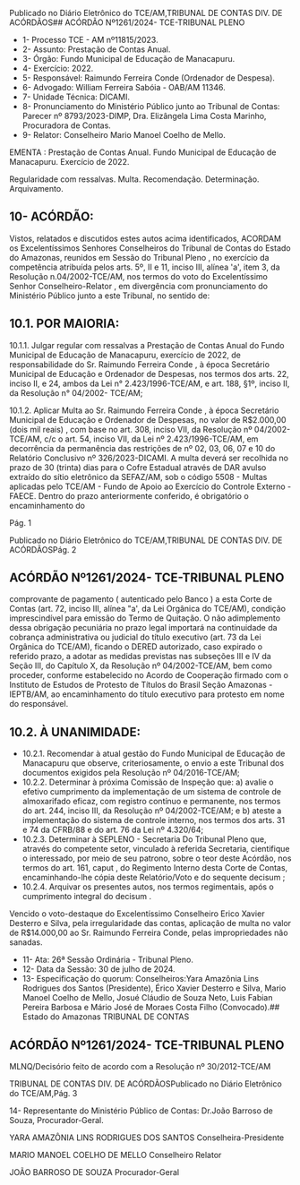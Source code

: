 Publicado  no  Diário  Eletrônico do TCE/AM,TRIBUNAL DE CONTAS DIV. DE ACÓRDÃOS## ACÓRDÃO Nº1261/2024- TCE-TRIBUNAL PLENO

- 1- Processo TCE - AM nº11815/2023.
- 2- Assunto: Prestação de Contas Anual.
- 3- Órgão: Fundo Municipal de Educação de Manacapuru.
- 4- Exercício: 2022.
- 5- Responsável: Raimundo Ferreira Conde (Ordenador de Despesa).
- 6- Advogado: William Ferreira Sabóia - OAB/AM 11346.
- 7- Unidade Técnica: DICAMI.
- 8- Pronunciamento do Ministério Público junto  ao  Tribunal  de  Contas: Parecer  nº 8793/2023-DIMP, Dra. Elizângela Lima Costa Marinho, Procuradora de Contas.
- 9- Relator: Conselheiro Mario Manoel Coelho de Mello.

EMENTA : Prestação de Contas Anual. Fundo Municipal  de  Educação  de  Manacapuru.  Exercício de 2022.

Regularidade com ressalvas. Multa. Recomendação. Determinação. Arquivamento.

## 10-  ACÓRDÃO:

Vistos, relatados e discutidos estes autos acima identificados, ACORDAM os Excelentíssimos Senhores Conselheiros do Tribunal de Contas do Estado do Amazonas, reunidos em Sessão do Tribunal Pleno , no exercício da competência atribuída pelos arts. 5º, II e 11, inciso III, alínea 'a', item 3, da Resolução n.04/2002-TCE/AM, nos termos do voto do Excelentíssimo Senhor Conselheiro-Relator , em divergência com pronunciamento do Ministério Público junto a este Tribunal, no sentido de:

## 10.1. POR MAIORIA:

10.1.1. Julgar regular com ressalvas a  Prestação de Contas Anual do Fundo Municipal de Educação de Manacapuru, exercício de 2022, de responsabilidade do Sr. Raimundo Ferreira Conde , à época Secretário Municipal de Educação e Ordenador de Despesas, nos termos dos arts. 22, inciso II, e 24, ambos da Lei n° 2.423/1996-TCE/AM, e art. 188, §1º, inciso II, da Resolução n° 04/2002- TCE/AM;

10.1.2. Aplicar  Multa ao Sr.  Raimundo  Ferreira  Conde ,  à  época Secretário  Municipal  de Educação e Ordenador de Despesas, no valor de R$2.000,00  (dois  mil  reais) ,  com  base  no  art.  308,  inciso  VII,  da Resolução  nº  04/2002-TCE/AM,  c/c  o  art.  54,  inciso  VII,  da  Lei  nº 2.423/1996-TCE/AM, em decorrência da permanência das restrições de nº 02, 03, 06, 07 e 10 do Relatório Conclusivo nº 326/2023-DICAMI. A multa  deverá  ser  recolhida  no prazo  de  30  (trinta)  dias para  o  Cofre Estadual através de DAR  avulso extraído do sítio eletrônico da SEFAZ/AM, sob o código 5508 - Multas aplicadas pelo TCE/AM - Fundo de  Apoio  ao  Exercício  do  Controle  Externo  -  FAECE.  Dentro  do  prazo anteriormente conferido, é obrigatório o encaminhamento do

Pág. 1

Publicado  no  Diário  Eletrônico do TCE/AM,TRIBUNAL DE CONTAS DIV. DE ACÓRDÃOSPág. 2

## ACÓRDÃO Nº1261/2024- TCE-TRIBUNAL PLENO

comprovante  de  pagamento  ( autenticado  pelo  Banco )  a  esta  Corte  de Contas  (art.  72,  inciso  III,  alínea  "a',  da  Lei  Orgânica  do  TCE/AM), condição  imprescindível  para  emissão  do  Termo  de  Quitação.  O  não adimplemento dessa obrigação  pecuniária  no  prazo  legal  importará  na continuidade  da  cobrança  administrativa  ou  judicial  do  título  executivo (art. 73 da Lei Orgânica do TCE/AM), ficando o DERED autorizado, caso expirado o referido prazo, a adotar as medidas previstas nas subseções III  e  IV  da Seção III, do Capítulo X, da Resolução nº 04/2002-TCE/AM, bem como proceder, conforme estabelecido no Acordo de Cooperação firmado  com  o  Instituto  de  Estudos  de  Protesto  de  Títulos  do  Brasil  Seção Amazonas - IEPTB/AM, ao encaminhamento do título executivo para protesto em nome do responsável.

## 10.2. À UNANIMIDADE:

- 10.2.1. Recomendar à atual gestão do Fundo Municipal de Educação de  Manacapuru  que  observe,  criteriosamente,  o  envio  a  este  Tribunal dos documentos exigidos pela Resolução nº 04/2016-TCE/AM;
- 10.2.2. Determinar à próxima Comissão de Inspeção que: a) avalie o efetivo  cumprimento  da  implementação  de  um  sistema  de  controle  de almoxarifado eficaz, com registro contínuo e permanente, nos termos do art.  244,  inciso  III,  da  Resolução  nº  04/2002-TCE/AM;  e b) ateste  a implementação do sistema de controle interno, nos termos dos arts. 31 e 74 da CFRB/88 e do art. 76 da Lei nº 4.320/64;
- 10.2.3. Determinar à SEPLENO - Secretaria Do Tribunal Pleno que, através do competente setor, vinculado à referida Secretaria, cientifique o interessado, por meio de seu patrono, sobre o teor deste Acórdão, nos termos do art. 161, caput , do Regimento Interno desta Corte de Contas, encaminhando-lhe cópia deste Relatório/Voto e do sequente decisum ;
- 10.2.4. Arquivar os presentes autos, nos termos regimentais, após o cumprimento integral do decisum .

Vencido  o  voto-destaque  do  Excelentíssimo  Conselheiro  Erico  Xavier  Desterro  e  Silva, pela  irregularidade  das  contas,    aplicação  de  multa  no  valor  de  R$14.000,00  ao  Sr. Raimundo Ferreira Conde, pelas impropriedades não sanadas.

- 11-  Ata: 26ª Sessão Ordinária - Tribunal Pleno.
- 12-  Data da Sessão: 30 de julho de 2024.
- 13-  Especificação do quorum: Conselheiros:Yara Amazônia Lins Rodrigues dos Santos (Presidente),  Érico  Xavier  Desterro  e  Silva,  Mario  Manoel  Coelho  de  Mello,  Josué Cláudio de Souza Neto, Luis Fabian Pereira Barbosa e Mário José de Moraes Costa Filho (Convocado).## Estado do Amazonas TRIBUNAL DE CONTAS

## ACÓRDÃO Nº1261/2024- TCE-TRIBUNAL PLENO

MLNQ/Decisório feito de acordo com a Resolução nº 30/2012-TCE/AM

TRIBUNAL DE CONTAS DIV. DE ACÓRDÃOSPublicado  no  Diário  Eletrônico do TCE/AM,Pág. 3

14-  Representante  do  Ministério  Público  de  Contas: Dr.João  Barroso  de  Souza, Procurador-Geral.

YARA AMAZÔNIA LINS RODRIGUES DOS SANTOS Conselheira-Presidente

MARIO MANOEL COELHO DE MELLO Conselheiro Relator

JOÃO BARROSO DE SOUZA Procurador-Geral